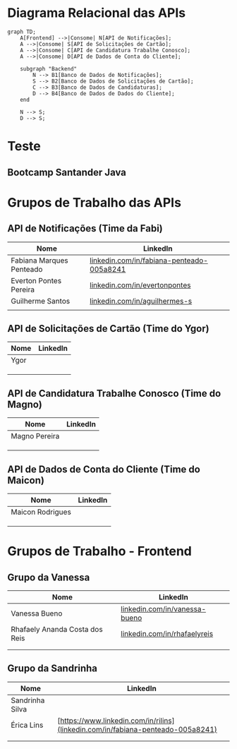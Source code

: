 # Diagrama Relacional das APIs
```mermaid
graph TD;
    A[Frontend] -->|Consome| N[API de Notificações];
    A -->|Consome| S[API de Solicitações de Cartão];
    A -->|Consome| C[API de Candidatura Trabalhe Conosco];
    A -->|Consome| D[API de Dados de Conta do Cliente];
    
    subgraph "Backend"
        N --> B1[Banco de Dados de Notificações];
        S --> B2[Banco de Dados de Solicitações de Cartão];
        C --> B3[Banco de Dados de Candidaturas];
        D --> B4[Banco de Dados de Dados do Cliente];
    end
    
    N --> S; 
    D --> S; 
```

# Teste

## Bootcamp Santander Java
# Grupos de Trabalho das APIs

## API de Notificações (Time da Fabi)

| Nome             | LinkedIn                              |
|------------------|---------------------------------------|
| Fabiana Marques Penteado   | [linkedin.com/in/fabiana-penteado-005a8241](linkedin.com/in/fabiana-penteado-005a8241)    |
| Everton Pontes Pereira | [linkedin.com/in/evertonpontes](https://www.linkedin.com/in/evertonpontes) |
| Guilherme Santos | [linkedin.com/in/aguilhermes-s](https://www.linkedin.com/in/aguilhermes-s/) |
|       |        |

## API de Solicitações de Cartão (Time do Ygor)

| Nome             | LinkedIn                              |
|------------------|---------------------------------------|
| Ygor      |  [](#)     |
|       |         |
|     |      |
|      |      |

## API de Candidatura Trabalhe Conosco (Time do Magno)

| Nome             | LinkedIn                              |
|------------------|---------------------------------------|
| Magno Pereira    |      |
|    |     |
|    |    |
|     |      |

## API de Dados de Conta do Cliente (Time do Maicon)

| Nome             | LinkedIn                              |
|------------------|---------------------------------------|
| Maicon Rodrigues |   |
|    |      |
|     |       |
|   |   |

# Grupos de Trabalho - Frontend

## Grupo da Vanessa

| Nome             | LinkedIn                              |
|------------------|---------------------------------------|
| Vanessa Bueno  | [linkedin.com/in/vanessa-bueno](https://www.linkedin.com/in/vanessa-bueno/)   |
| Rhafaely Ananda Costa dos Reis     | [linkedin.com/in/rhafaelyreis](https://www.linkedin.com/in/rhafaelyreis/)      |
|    |    |
|     |     |

## Grupo da Sandrinha

| Nome             | LinkedIn                              |
|------------------|---------------------------------------|
| Sandrinha Silva  |   |
| Érica Lins    | [https://www.linkedin.com/in/rilins](linkedin.com/in/fabiana-penteado-005a8241)     |
|    |     |
|      |      |

